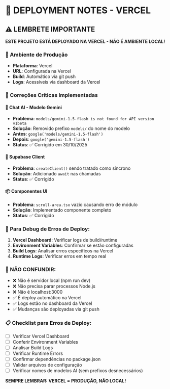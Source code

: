# 🚀 DEPLOYMENT NOTES - VERCEL

## ⚠️ LEMBRETE IMPORTANTE
**ESTE PROJETO ESTÁ DEPLOYADO NA VERCEL - NÃO É AMBIENTE LOCAL!**

### 📍 Ambiente de Produção
- **Plataforma**: Vercel
- **URL**: Configurada na Vercel
- **Build**: Automático via git push
- **Logs**: Acessíveis via dashboard da Vercel

### 🔧 Correções Críticas Implementadas

#### 🤖 **Chat AI - Modelo Gemini**
- **Problema**: `models/gemini-1.5-flash is not found for API version v1beta`
- **Solução**: Removido prefixo `models/` do nome do modelo
- **Antes**: `google('models/gemini-1.5-flash')`
- **Depois**: `google('gemini-1.5-flash')`
- **Status**: ✅ Corrigido em 30/10/2025

#### 🔗 **Supabase Client**
- **Problema**: `createClient()` sendo tratado como síncrono
- **Solução**: Adicionado `await` nas chamadas
- **Status**: ✅ Corrigido

#### 📦 **Componentes UI**
- **Problema**: `scroll-area.tsx` vazio causando erro de módulo
- **Solução**: Implementado componente completo
- **Status**: ✅ Corrigido

### 🔧 Para Debug de Erros de Deploy:
1. **Vercel Dashboard**: Verificar logs de build/runtime
2. **Environment Variables**: Confirmar se estão configuradas
3. **Build Logs**: Analisar erros específicos na Vercel
4. **Runtime Logs**: Verificar erros em tempo real

### 🚨 NÃO CONFUNDIR:
- ❌ Não é servidor local (npm run dev)
- ❌ Não precisa parar processos Node.js
- ❌ Não é localhost:3000
- ✅ É deploy automático na Vercel
- ✅ Logs estão no dashboard da Vercel
- ✅ Mudanças são deployadas via git push

### 📋 Checklist para Erros de Deploy:
- [ ] Verificar Vercel Dashboard
- [ ] Conferir Environment Variables
- [ ] Analisar Build Logs
- [ ] Verificar Runtime Errors
- [ ] Confirmar dependências no package.json
- [ ] Validar arquivos de configuração
- [ ] Verificar nomes de modelos AI (sem prefixos desnecessários)

**SEMPRE LEMBRAR: VERCEL = PRODUÇÃO, NÃO LOCAL!**